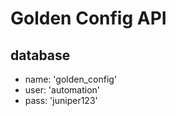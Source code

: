 # Golden Config API

## database

- name: 'golden_config'
- user: 'automation'
- pass: 'juniper123'

